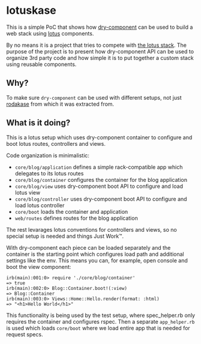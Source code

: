 # lotuskase

This is a simple PoC that shows how [dry-component](https://github.com/dryrb/dry-component)
can be used to build a web stack using [lotus](https://github.com/lotus) components.

By no means it is a project that tries to compete with [the lotus stack](https://github.com/lotus/lotus).
The purpose of the project is to present how dry-component API can be used to organize
3rd party code and how simple it is to put together a custom stack using reusable
components.

## Why?

To make sure `dry-component` can be used with different setups, not just [rodakase](https://github.com/solnic/rodakase)
from which it was extracted from.

## What is it doing?

This is a lotus setup which uses dry-component container to configure and boot
lotus routes, controllers and views.

Code organization is minimalistic:

- `core/blog/application` defines a simple rack-compatible app which delegates to its
  lotus routes
- `core/blog/container` configures the container for the blog application
- `core/blog/view` uses dry-component boot API to configure and load lotus view
- `core/blog/controller` uses dry-component boot API to configure and load lotus controller
- `core/boot` loads the container and application
- `web/routes` defines routes for the blog application

The rest levarages lotus conventions for controllers and views, so no special setup
is needed and things Just Work™.

With dry-component each piece can be loaded separately and the container is the
starting point which configures load path and additional settings like the env.
This means you can, for example, open console and boot the view component:

```
irb(main):001:0> require './core/blog/container'
=> true
irb(main):002:0> Blog::Container.boot!(:view)
=> Blog::Container
irb(main):003:0> Views::Home::Hello.render(format: :html)
=> "<h1>Hello World</h1>"
```

This functionality is being used by the test setup, where spec_helper.rb only
requires the container and configures rspec. Then a separate `app_helper.rb`
is used which loads `core/boot` where we load entire app that is needed for request
specs.
